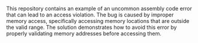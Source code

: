 This repository contains an example of an uncommon assembly code error that can lead to an access violation. The bug is caused by improper memory access, specifically accessing memory locations that are outside the valid range. The solution demonstrates how to avoid this error by properly validating memory addresses before accessing them.